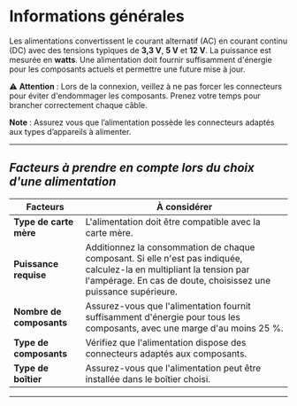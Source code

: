 


# Informations générales

Les alimentations convertissent le courant alternatif (AC) en courant continu (DC) avec des tensions typiques de **3,3 V**, **5 V** et **12 V**. La puissance est mesurée en **watts**. Une alimentation doit fournir suffisamment d'énergie pour les composants actuels et permettre une future mise à jour.

⚠️ **Attention** : Lors de la connexion, veillez à ne pas forcer les connecteurs pour éviter d'endommager les composants. Prenez votre temps pour brancher correctement chaque câble.

**Note** : Assurez vous que l’alimentation possède les connecteurs adaptés aux types d’appareils à alimenter.

----

## *Facteurs à prendre en compte lors du choix d'une alimentation*

|Facteurs|À considérer|
|---|---|
|**Type de carte mère**|L'alimentation doit être compatible avec la carte mère.|
|**Puissance requise**|Additionnez la consommation de chaque composant. Si elle n'est pas indiquée, calculez-la en multipliant la tension par l'ampérage. En cas de doute, choisissez une puissance supérieure.|
|**Nombre de composants**|Assurez-vous que l'alimentation fournit suffisamment d'énergie pour tous les composants, avec une marge d'au moins 25 %.|
|**Type de composants**|Vérifiez que l'alimentation dispose des connecteurs adaptés aux composants.|
|**Type de boîtier**|Assurez-vous que l'alimentation peut être installée dans le boîtier choisi.|

---

